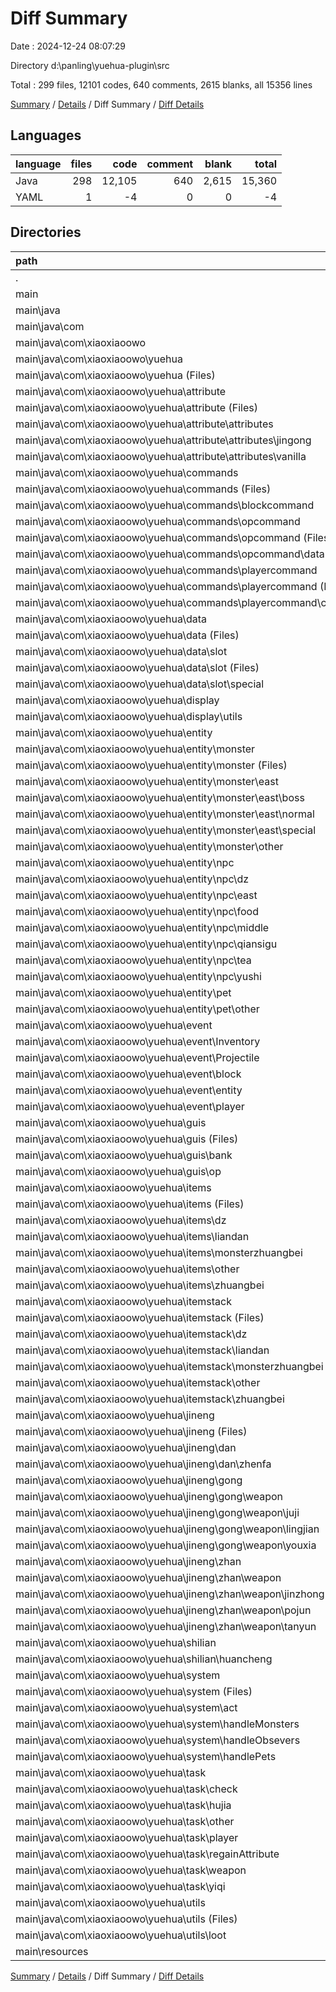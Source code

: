 # Diff Summary

Date : 2024-12-24 08:07:29

Directory d:\\panling\\yuehua-plugin\\src

Total : 299 files,  12101 codes, 640 comments, 2615 blanks, all 15356 lines

[Summary](results.md) / [Details](details.md) / Diff Summary / [Diff Details](diff-details.md)

## Languages
| language | files | code | comment | blank | total |
| :--- | ---: | ---: | ---: | ---: | ---: |
| Java | 298 | 12,105 | 640 | 2,615 | 15,360 |
| YAML | 1 | -4 | 0 | 0 | -4 |

## Directories
| path | files | code | comment | blank | total |
| :--- | ---: | ---: | ---: | ---: | ---: |
| . | 299 | 12,101 | 640 | 2,615 | 15,356 |
| main | 299 | 12,101 | 640 | 2,615 | 15,356 |
| main\\java | 298 | 12,105 | 640 | 2,615 | 15,360 |
| main\\java\\com | 298 | 12,105 | 640 | 2,615 | 15,360 |
| main\\java\\com\\xiaoxiaoowo | 298 | 12,105 | 640 | 2,615 | 15,360 |
| main\\java\\com\\xiaoxiaoowo\\yuehua | 298 | 12,105 | 640 | 2,615 | 15,360 |
| main\\java\\com\\xiaoxiaoowo\\yuehua (Files) | 1 | 18 | 9 | 9 | 36 |
| main\\java\\com\\xiaoxiaoowo\\yuehua\\attribute | 4 | 12 | 0 | 3 | 15 |
| main\\java\\com\\xiaoxiaoowo\\yuehua\\attribute (Files) | 1 | 10 | 0 | 1 | 11 |
| main\\java\\com\\xiaoxiaoowo\\yuehua\\attribute\\attributes | 3 | 2 | 0 | 2 | 4 |
| main\\java\\com\\xiaoxiaoowo\\yuehua\\attribute\\attributes\\jingong | 1 | -2 | 0 | 0 | -2 |
| main\\java\\com\\xiaoxiaoowo\\yuehua\\attribute\\attributes\\vanilla | 2 | 4 | 0 | 2 | 6 |
| main\\java\\com\\xiaoxiaoowo\\yuehua\\commands | 22 | 508 | 1 | 78 | 587 |
| main\\java\\com\\xiaoxiaoowo\\yuehua\\commands (Files) | 1 | 47 | 0 | 13 | 60 |
| main\\java\\com\\xiaoxiaoowo\\yuehua\\commands\\blockcommand | 8 | 224 | 1 | 27 | 252 |
| main\\java\\com\\xiaoxiaoowo\\yuehua\\commands\\opcommand | 8 | 109 | 0 | 13 | 122 |
| main\\java\\com\\xiaoxiaoowo\\yuehua\\commands\\opcommand (Files) | 7 | 105 | 0 | 13 | 118 |
| main\\java\\com\\xiaoxiaoowo\\yuehua\\commands\\opcommand\\data | 1 | 4 | 0 | 0 | 4 |
| main\\java\\com\\xiaoxiaoowo\\yuehua\\commands\\playercommand | 5 | 128 | 0 | 25 | 153 |
| main\\java\\com\\xiaoxiaoowo\\yuehua\\commands\\playercommand (Files) | 4 | 112 | 0 | 21 | 133 |
| main\\java\\com\\xiaoxiaoowo\\yuehua\\commands\\playercommand\\completer | 1 | 16 | 0 | 4 | 20 |
| main\\java\\com\\xiaoxiaoowo\\yuehua\\data | 8 | 435 | 42 | 88 | 565 |
| main\\java\\com\\xiaoxiaoowo\\yuehua\\data (Files) | 6 | 402 | 42 | 80 | 524 |
| main\\java\\com\\xiaoxiaoowo\\yuehua\\data\\slot | 2 | 33 | 0 | 8 | 41 |
| main\\java\\com\\xiaoxiaoowo\\yuehua\\data\\slot (Files) | 1 | 18 | 0 | 4 | 22 |
| main\\java\\com\\xiaoxiaoowo\\yuehua\\data\\slot\\special | 1 | 15 | 0 | 4 | 19 |
| main\\java\\com\\xiaoxiaoowo\\yuehua\\display | 1 | 48 | 5 | 28 | 81 |
| main\\java\\com\\xiaoxiaoowo\\yuehua\\display\\utils | 1 | 48 | 5 | 28 | 81 |
| main\\java\\com\\xiaoxiaoowo\\yuehua\\entity | 59 | 2,591 | 484 | 797 | 3,872 |
| main\\java\\com\\xiaoxiaoowo\\yuehua\\entity\\monster | 24 | 723 | 395 | 341 | 1,459 |
| main\\java\\com\\xiaoxiaoowo\\yuehua\\entity\\monster (Files) | 2 | -111 | -34 | -34 | -179 |
| main\\java\\com\\xiaoxiaoowo\\yuehua\\entity\\monster\\east | 17 | 558 | 340 | 287 | 1,185 |
| main\\java\\com\\xiaoxiaoowo\\yuehua\\entity\\monster\\east\\boss | 3 | 102 | 55 | 50 | 207 |
| main\\java\\com\\xiaoxiaoowo\\yuehua\\entity\\monster\\east\\normal | 8 | 220 | 147 | 122 | 489 |
| main\\java\\com\\xiaoxiaoowo\\yuehua\\entity\\monster\\east\\special | 6 | 236 | 138 | 115 | 489 |
| main\\java\\com\\xiaoxiaoowo\\yuehua\\entity\\monster\\other | 5 | 276 | 89 | 88 | 453 |
| main\\java\\com\\xiaoxiaoowo\\yuehua\\entity\\npc | 34 | 1,844 | 84 | 449 | 2,377 |
| main\\java\\com\\xiaoxiaoowo\\yuehua\\entity\\npc\\dz | 8 | 226 | 0 | 33 | 259 |
| main\\java\\com\\xiaoxiaoowo\\yuehua\\entity\\npc\\east | 5 | 421 | 20 | 96 | 537 |
| main\\java\\com\\xiaoxiaoowo\\yuehua\\entity\\npc\\food | 2 | 29 | 4 | 15 | 48 |
| main\\java\\com\\xiaoxiaoowo\\yuehua\\entity\\npc\\middle | 13 | 883 | 40 | 233 | 1,156 |
| main\\java\\com\\xiaoxiaoowo\\yuehua\\entity\\npc\\qiansigu | 2 | 145 | 8 | 31 | 184 |
| main\\java\\com\\xiaoxiaoowo\\yuehua\\entity\\npc\\tea | 3 | 141 | 12 | 41 | 194 |
| main\\java\\com\\xiaoxiaoowo\\yuehua\\entity\\npc\\yushi | 1 | -1 | 0 | 0 | -1 |
| main\\java\\com\\xiaoxiaoowo\\yuehua\\entity\\pet | 1 | 24 | 5 | 7 | 36 |
| main\\java\\com\\xiaoxiaoowo\\yuehua\\entity\\pet\\other | 1 | 24 | 5 | 7 | 36 |
| main\\java\\com\\xiaoxiaoowo\\yuehua\\event | 23 | 1,679 | -14 | 343 | 2,008 |
| main\\java\\com\\xiaoxiaoowo\\yuehua\\event\\Inventory | 2 | 610 | 10 | 170 | 790 |
| main\\java\\com\\xiaoxiaoowo\\yuehua\\event\\Projectile | 1 | 54 | 4 | 1 | 59 |
| main\\java\\com\\xiaoxiaoowo\\yuehua\\event\\block | 2 | 32 | 0 | 8 | 40 |
| main\\java\\com\\xiaoxiaoowo\\yuehua\\event\\entity | 10 | 361 | 15 | 104 | 480 |
| main\\java\\com\\xiaoxiaoowo\\yuehua\\event\\player | 8 | 622 | -43 | 60 | 639 |
| main\\java\\com\\xiaoxiaoowo\\yuehua\\guis | 11 | 1,193 | 20 | 228 | 1,441 |
| main\\java\\com\\xiaoxiaoowo\\yuehua\\guis (Files) | 6 | 500 | 13 | 92 | 605 |
| main\\java\\com\\xiaoxiaoowo\\yuehua\\guis\\bank | 3 | 625 | 7 | 119 | 751 |
| main\\java\\com\\xiaoxiaoowo\\yuehua\\guis\\op | 2 | 68 | 0 | 17 | 85 |
| main\\java\\com\\xiaoxiaoowo\\yuehua\\items | 35 | 22,403 | 230 | 2,582 | 25,215 |
| main\\java\\com\\xiaoxiaoowo\\yuehua\\items (Files) | 3 | 1,130 | 10 | 123 | 1,263 |
| main\\java\\com\\xiaoxiaoowo\\yuehua\\items\\dz | 6 | 7,548 | 121 | 1,180 | 8,849 |
| main\\java\\com\\xiaoxiaoowo\\yuehua\\items\\liandan | 2 | 317 | 15 | 62 | 394 |
| main\\java\\com\\xiaoxiaoowo\\yuehua\\items\\monsterzhuangbei | 6 | 1,096 | 23 | 280 | 1,399 |
| main\\java\\com\\xiaoxiaoowo\\yuehua\\items\\other | 9 | 1,858 | 17 | 306 | 2,181 |
| main\\java\\com\\xiaoxiaoowo\\yuehua\\items\\zhuangbei | 9 | 10,454 | 44 | 631 | 11,129 |
| main\\java\\com\\xiaoxiaoowo\\yuehua\\itemstack | 33 | -20,886 | -208 | -2,389 | -23,483 |
| main\\java\\com\\xiaoxiaoowo\\yuehua\\itemstack (Files) | 1 | -321 | 0 | -41 | -362 |
| main\\java\\com\\xiaoxiaoowo\\yuehua\\itemstack\\dz | 6 | -7,536 | -120 | -1,174 | -8,830 |
| main\\java\\com\\xiaoxiaoowo\\yuehua\\itemstack\\liandan | 2 | -274 | -5 | -43 | -322 |
| main\\java\\com\\xiaoxiaoowo\\yuehua\\itemstack\\monsterzhuangbei | 6 | -1,096 | -23 | -280 | -1,399 |
| main\\java\\com\\xiaoxiaoowo\\yuehua\\itemstack\\other | 9 | -1,698 | -16 | -270 | -1,984 |
| main\\java\\com\\xiaoxiaoowo\\yuehua\\itemstack\\zhuangbei | 9 | -9,961 | -44 | -581 | -10,586 |
| main\\java\\com\\xiaoxiaoowo\\yuehua\\jineng | 32 | 1,069 | 1 | 246 | 1,316 |
| main\\java\\com\\xiaoxiaoowo\\yuehua\\jineng (Files) | 1 | 173 | 0 | 25 | 198 |
| main\\java\\com\\xiaoxiaoowo\\yuehua\\jineng\\dan | 5 | 149 | 0 | 57 | 206 |
| main\\java\\com\\xiaoxiaoowo\\yuehua\\jineng\\dan\\zhenfa | 5 | 149 | 0 | 57 | 206 |
| main\\java\\com\\xiaoxiaoowo\\yuehua\\jineng\\gong | 13 | 308 | 0 | 64 | 372 |
| main\\java\\com\\xiaoxiaoowo\\yuehua\\jineng\\gong\\weapon | 13 | 308 | 0 | 64 | 372 |
| main\\java\\com\\xiaoxiaoowo\\yuehua\\jineng\\gong\\weapon\\juji | 5 | 95 | 0 | 21 | 116 |
| main\\java\\com\\xiaoxiaoowo\\yuehua\\jineng\\gong\\weapon\\lingjian | 4 | 101 | 0 | 21 | 122 |
| main\\java\\com\\xiaoxiaoowo\\yuehua\\jineng\\gong\\weapon\\youxia | 4 | 112 | 0 | 22 | 134 |
| main\\java\\com\\xiaoxiaoowo\\yuehua\\jineng\\zhan | 13 | 439 | 1 | 100 | 540 |
| main\\java\\com\\xiaoxiaoowo\\yuehua\\jineng\\zhan\\weapon | 13 | 439 | 1 | 100 | 540 |
| main\\java\\com\\xiaoxiaoowo\\yuehua\\jineng\\zhan\\weapon\\jinzhong | 4 | 166 | 1 | 32 | 199 |
| main\\java\\com\\xiaoxiaoowo\\yuehua\\jineng\\zhan\\weapon\\pojun | 5 | 105 | 0 | 22 | 127 |
| main\\java\\com\\xiaoxiaoowo\\yuehua\\jineng\\zhan\\weapon\\tanyun | 4 | 168 | 0 | 46 | 214 |
| main\\java\\com\\xiaoxiaoowo\\yuehua\\shilian | 1 | 14 | 0 | 2 | 16 |
| main\\java\\com\\xiaoxiaoowo\\yuehua\\shilian\\huancheng | 1 | 14 | 0 | 2 | 16 |
| main\\java\\com\\xiaoxiaoowo\\yuehua\\system | 21 | 1,792 | 22 | 294 | 2,108 |
| main\\java\\com\\xiaoxiaoowo\\yuehua\\system (Files) | 8 | 719 | 16 | 102 | 837 |
| main\\java\\com\\xiaoxiaoowo\\yuehua\\system\\act | 1 | -1 | 0 | 0 | -1 |
| main\\java\\com\\xiaoxiaoowo\\yuehua\\system\\handleMonsters | 3 | 106 | 0 | 27 | 133 |
| main\\java\\com\\xiaoxiaoowo\\yuehua\\system\\handleObsevers | 8 | 958 | 6 | 166 | 1,130 |
| main\\java\\com\\xiaoxiaoowo\\yuehua\\system\\handlePets | 1 | 10 | 0 | -1 | 9 |
| main\\java\\com\\xiaoxiaoowo\\yuehua\\task | 33 | 926 | 4 | 247 | 1,177 |
| main\\java\\com\\xiaoxiaoowo\\yuehua\\task\\check | 6 | 176 | 0 | 38 | 214 |
| main\\java\\com\\xiaoxiaoowo\\yuehua\\task\\hujia | 4 | 15 | 0 | 8 | 23 |
| main\\java\\com\\xiaoxiaoowo\\yuehua\\task\\other | 7 | 236 | 2 | 62 | 300 |
| main\\java\\com\\xiaoxiaoowo\\yuehua\\task\\player | 2 | 119 | 0 | 31 | 150 |
| main\\java\\com\\xiaoxiaoowo\\yuehua\\task\\regainAttribute | 9 | 216 | 0 | 62 | 278 |
| main\\java\\com\\xiaoxiaoowo\\yuehua\\task\\weapon | 4 | 138 | 2 | 36 | 176 |
| main\\java\\com\\xiaoxiaoowo\\yuehua\\task\\yiqi | 1 | 26 | 0 | 10 | 36 |
| main\\java\\com\\xiaoxiaoowo\\yuehua\\utils | 14 | 303 | 44 | 59 | 406 |
| main\\java\\com\\xiaoxiaoowo\\yuehua\\utils (Files) | 11 | 245 | 44 | 38 | 327 |
| main\\java\\com\\xiaoxiaoowo\\yuehua\\utils\\loot | 3 | 58 | 0 | 21 | 79 |
| main\\resources | 1 | -4 | 0 | 0 | -4 |

[Summary](results.md) / [Details](details.md) / Diff Summary / [Diff Details](diff-details.md)
